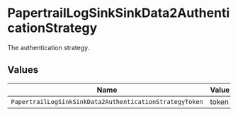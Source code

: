 # PapertrailLogSinkSinkData2AuthenticationStrategy

The authentication strategy.


## Values

| Name                                                    | Value                                                   |
| ------------------------------------------------------- | ------------------------------------------------------- |
| `PapertrailLogSinkSinkData2AuthenticationStrategyToken` | token                                                   |